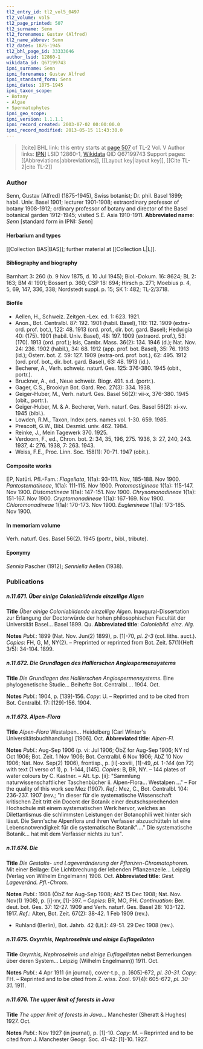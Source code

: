```yaml
---
tl2_entry_id: tl2_vol5_0497
tl2_volume: vol5
tl2_page_printed: 507
tl2_surname: Senn
tl2_forenames: Gustav (Alfred)
tl2_name_abbrev: Senn
tl2_dates: 1875-1945
tl2_bhl_page_id: 33333646
author_lsid: 12860-1
wikidata_id: Q67199743
ipni_surname: Senn
ipni_forenames: Gustav Alfred
ipni_standard_form: Senn
ipni_dates: 1875-1945
ipni_taxon_scope: 
- Botany
- Algae
- Spermatophytes
ipni_geo_scope: 
ipni_version: 1.1.1.1
ipni_record_created: 2003-07-02 00:00:00.0
ipni_record_modified: 2013-05-15 11:43:30.0
---
```


> [!cite] BHL link: this entry starts at [page 507](https://www.biodiversitylibrary.org/page/33333646) of TL-2 Vol. V
> Author links: [IPNI](https://www.ipni.org/a/12860-1) LSID 12860-1, [Wikidata](https://www.wikidata.org/wiki/Q67199743) QID Q67199743
> Support pages: [[Abbreviations|abbreviations]], [[Layout key|layout key]], [[Cite TL-2|cite TL-2]]

### Author

Senn, Gustav \[Alfred\] (1875-1945), Swiss botanist; Dr. phil. Basel 1899; habil. Univ. Basel 1901; lecturer 1901-1908; extraordinary professor of botany 1908-1912; ordinary professor of botany and director of the Basel botanical garden 1912-1945; visited S.E. Asia 1910-1911. 
**Abbreviated name**: *Senn* \[standard form in IPNI: *Senn*\]

#### Herbarium and types

[[Collection BAS|BAS]]; further material at [[Collection L|L]].

#### Bibliography and biography

Barnhart 3: 260 (b. 9 Nov 1875, d. 10 Jul 1945); Biol.-Dokum. 16: 8624; BL 2: 163; BM 4: 1901; Bossert p. 360; CSP 18: 694; Hirsch p. 271; Moebius p. 4, 5, 69, 147, 336, 338; Nordstedt suppl. p. 15; SK 1: 482; TL-2/3718.

#### Biofile

- Aellen, H., Schweiz. Zeitgen.-Lex. ed. 1: 623. 1921.
- Anon., Bot. Centralbl. 87: 192. 1901 (habil. Basel), 110: 112. 1909 (extra-ord. prof. bot.), 122: 48. 1913 (ord. prof., dir. bot. gard. Basel); Hedwigia 40: (175). 1901 (habil. Univ. Basel), 48: 197. 1909 (extraord. prof.), 53: (170). 1913 (ord. prof.); Isis, Cambr. Mass. 36(2): 134. 1946 (d.); Nat. Nov. 24: 236. 1902 (habil.), 34: 68. 1912 (app. prof. bot. Basel), 35: 76. 1913 (id.); Österr. bot. Z. 59: 127. 1909 (extra-ord. prof. bot.), 62: 495. 1912 (ord. prof. bot., dir. bot. gard. Basel), 63: 48. 1913 (id.).
- Becherer, A., Verh. schweiz. naturf. Ges. 125: 376-380. 1945 (obit., portr.).
- Bruckner, A., ed., Neue schweiz. Biogr. 491. s.d. (portr.).
- Gager, C.S., Brooklyn Bot. Gard. Rec. 27(3): 334. 1938.
- Geiger-Huber, M., Verh. naturf. Ges. Basel 56(2): vii-x, 376-380. 1945 (obit., portr.).
- Geiger-Huber, M. & A. Becherer, Verh. naturf. Ges. Basel 56(2): xi-xv. 1945 (bibl.).
- Lowden, R.M., Taxon, Index pers. names vol. 1-30. 659. 1985.
- Prescott, G.W., Bibl. Desmid. univ. 462. 1984.
- Reinke, J., Mein Tagewerk 370. 1925.
- Verdoorn, F., ed., Chron. bot. 2: 34, 35, 196, 275. 1936, 3: 27, 240, 243. 1937, 4: 276. 1938, 7: 263. 1943.
- Weiss, F.E., Proc. Linn. Soc. 158(1): 70-71. 1947 (obit.).

#### Composite works

EP, Natüri. Pfl.-Fam.:
*Flagellata*, 1(1a): 93-111. Nov, 185-188. Nov 1900.
*Pantostematineae*, 1(1a): 111-115. Nov 1900.
*Protomastigineae* 1(1a): 115-147. Nov 1900.
*Distomatineae* 1(1a): 147-151. Nov 1900.
*Chrysomonadineae* 1(1a): 151-167. Nov 1900.
*Cryptomonadineae* 1(1a): 167-169. Nov 1900.
*Chloromonadineae* 1(1a): 170-173. Nov 1900.
*Euglenineae* 1(1a): 173-185. Nov 1900.

#### In memoriam volume

Verh. naturf. Ges. Basel 56(2). 1945 (portr., bibl., tribute).

#### Eponymy

*Sennia* Pascher (1912); *Senniella* Aellen (1938).

### Publications

##### n.11.671. Über einige Coloniebildende einzellige Algen

**Title**
*Über einige Coloniebildende einzellige Algen*. Inaugural-Dissertation zur Erlangung der Doctorwürde der hohen philosophischen Facultät der Universität Basel... Basel 1899. Qu.
**Abbreviated title**: *Coloniebild. einz. Alg.*

**Notes**
*Publ*.: 1899 (Nat. Nov. Jun(2) 1899), p. \[1\]-70, *pl. 2-3* (col. liths. auct.). *Copies*: FH, G, M, NY(2). – Preprinted or reprinted from Bot. Zeit. 57(1)(Heft 3/5): 34-104. 1899.

##### n.11.672. Die Grundlagen des Hallierschen Angiospermensystems

**Title**
*Die Grundlagen des Hallierschen Angiospermensystems*. Eine phylogenetische Studie... Beihefte Bot. Centralbl.... 1904. Oct.

**Notes**
*Publ*.: 1904, p. \[139\]-156. *Copy*: U. – Reprinted and to be cited from Bot. Centralbl. 17: \[129\]-156. 1904.

##### n.11.673. Alpen-Flora

**Title**
*Alpen-Flora* Westalpen... Heidelberg (Carl Winter's Universitätsbuchhandlung) \[1906\]. Oct.
**Abbreviated title**: *Alpen-Fl.*

**Notes**
*Publ*.: Aug-Sep 1906 (p. vi: Jul 1906; ÖbZ for Aug-Sep 1906; NY rd Oct 1906; Bot. Zeit. 1 Nov 1906; Bot. Centralbl. 6 Nov 1906; AbZ 10 Nov 1906; Nat. Nov. Sep(2) 1906), frontisp., p. \[ii\]-xxviii, \[1\]-49, *pl. 1-144* (on 72) with text (1 verso of 1), p. 1-144, \[145\]. *Copies*: B, BR, NY. – 144 plates of water colours by C. Kastner. – Alt. t.p. \[ii\]: "Sammlung naturwissenschaftlicher Taschenbücher ii. Alpen-Flora... Westalpen ..." – For the quality of this work see Mez (1907).
*Ref*.: Mez, C., Bot. Centralbl. 104: 236-237. 1907 (rev.; "in dieser für die systematische Wissenschaft kritischen Zeit tritt ein Docent der Botanik einer deutschsprechenden Hochschule mit einem systematischen Werk hervor, welches an Dilettantismus die schlimmsten Leistungen der Botanophili weit hinter sich lässt. Die Senn'sche Alpenflora und ihren Verfasser abzuschütteln ist eine Lebensnotwendigkeit für die systematische Botanik"...." Die systematische Botanik... hat mit dem Verfasser nichts zu tun".

##### n.11.674. Die

**Title**
*Die* *Gestalts*- *und Lageveränderung der Pflanzen-Chromatophoren*. Mit einer Beilage: Die Lichtbrechung der lebenden Pflanzenzelle... Leipzig (Verlag von Wilhelm Engelmann) 1908. Oct.
**Abbreviated title**: *Gest. Lageveränd. Pfl.*-*Chrom.*

**Notes**
*Publ*.: 1908 (ÖbZ for Aug-Sep 1908; AbZ 15 Dec 1908; Nat. Nov. Nov(1) 1908), p. \[i\]-xv, \[1\]-397. – *Copies*: BR, MO, PH.
*Continuation*: Ber. deut. bot. Ges. 37: 12-27. 1909 and Verh. naturf. Ges. Basel 28: 103-122. 1917.
*Ref*.: Alten, Bot. Zeit. 67(2): 38-42. 1 Feb 1909 (rev.).
- Ruhland (Berlin), Bot. Jahrb. 42 (Lit.): 49-51. 29 Dec 1908 (rev.).

##### n.11.675. Oxyrrhis, Nephroselmis und einige Euflagellaten

**Title**
*Oxyrrhis, Nephroselmis und einige Euflagellaten* nebst Bemerkungen über deren System... Leipzig (Wilhelm Engelmann)) 1911. Oct.

**Notes**
*Publ*.: 4 Apr 1911 (in journal), cover-t.p., p. \[605\]-672, *pl. 30-31. Copy*: FH. – Reprinted and to be cited from Z. wiss. Zool. 97(4): 605-672, *pl. 30-31.* 1911.

##### n.11.676. The upper limit of forests in Java

**Title**
*The upper limit of forests in Java*... Manchester (Sheratt & Hughes) 1927. Oct.

**Notes**
*Publ*.: Nov 1927 (in journal), p. \[1\]-10. *Copy*: M. – Reprinted and to be cited from J. Manchester Geogr. Soc. 41-42: \[1\]-10. 1927.

